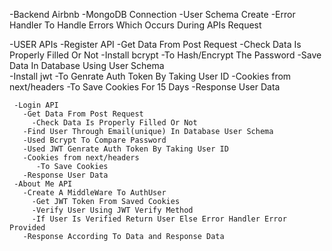 -Backend Airbnb
   -MongoDB Connection
   -User Schema Create
   -Error Handler To Handle Errors Which Occurs During APIs Request

   -USER APIs
     -Register API
       -Get Data From Post Request
         -Check Data Is Properly Filled Or Not
       -Install bcrypt
         -To Hash/Encrypt The Password
       -Save Data In Database Using User Schema  
       -Install jwt
         -To Genrate Auth Token By Taking User ID
       -Cookies from next/headers
         -To Save Cookies  For 15 Days
       -Response User Data 
       
     -Login API
       -Get Data From Post Request
         -Check Data Is Properly Filled Or Not
       -Find User Through Email(unique) In Database User Schema 
       -Used Bcrypt To Compare Password 
       -Used JWT Genrate Auth Token By Taking User ID
       -Cookies from next/headers
          -To Save Cookies 
       -Response User Data   
     -About Me API
       -Create A MiddleWare To AuthUser
         -Get JWT Token From Saved Cookies
         -Verify User Using JWT Verify Method
         -If User Is Verified Return User Else Error Handler Error Provided
       -Response According To Data and Response Data  
          


<!-- This is a [Next.js](https://nextjs.org/) project bootstrapped with [`create-next-app`](https://github.com/vercel/next.js/tree/canary/packages/create-next-app).

## Getting Started

First, run the development server:

```bash
npm run dev
# or
yarn dev
# or
pnpm dev
# or
bun dev
```

Open [http://localhost:3000](http://localhost:3000) with your browser to see the result.

You can start editing the page by modifying `app/page.tsx`. The page auto-updates as you edit the file.

This project uses [`next/font`](https://nextjs.org/docs/basic-features/font-optimization) to automatically optimize and load Inter, a custom Google Font.

## Learn More

To learn more about Next.js, take a look at the following resources:

- [Next.js Documentation](https://nextjs.org/docs) - learn about Next.js features and API.
- [Learn Next.js](https://nextjs.org/learn) - an interactive Next.js tutorial.

You can check out [the Next.js GitHub repository](https://github.com/vercel/next.js/) - your feedback and contributions are welcome!

## Deploy on Vercel

The easiest way to deploy your Next.js app is to use the [Vercel Platform](https://vercel.com/new?utm_medium=default-template&filter=next.js&utm_source=create-next-app&utm_campaign=create-next-app-readme) from the creators of Next.js.

Check out our [Next.js deployment documentation](https://nextjs.org/docs/deployment) for more details. -->
